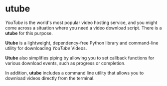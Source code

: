 # **utube**

*YouTube* is the world's most popular video hosting service, and you might come across a situation where you need a video download script. There is a **utube** for this purpose.

**Utube** is a lightweight, dependency-free Python library and command-line utility for downloading *YouTube* Videos.

**Utube** also simplifies piping by allowing you to set callback functions for various download events, such as progress or completion.

In addition, **utube** includes a command line utility that allows you to download videos directly from the terminal.